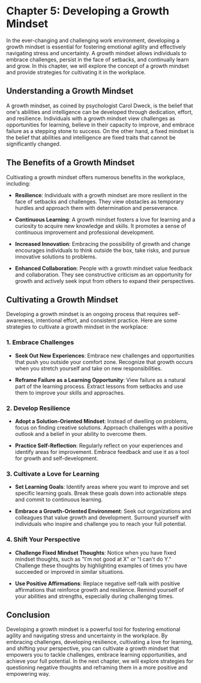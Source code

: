 Chapter 5: Developing a Growth Mindset
======================================

In the ever-changing and challenging work environment, developing a growth mindset is essential for fostering emotional agility and effectively navigating stress and uncertainty. A growth mindset allows individuals to embrace challenges, persist in the face of setbacks, and continually learn and grow. In this chapter, we will explore the concept of a growth mindset and provide strategies for cultivating it in the workplace.

Understanding a Growth Mindset
------------------------------

A growth mindset, as coined by psychologist Carol Dweck, is the belief that one's abilities and intelligence can be developed through dedication, effort, and resilience. Individuals with a growth mindset view challenges as opportunities for learning, believe in their capacity to improve, and embrace failure as a stepping stone to success. On the other hand, a fixed mindset is the belief that abilities and intelligence are fixed traits that cannot be significantly changed.

The Benefits of a Growth Mindset
--------------------------------

Cultivating a growth mindset offers numerous benefits in the workplace, including:

* **Resilience**: Individuals with a growth mindset are more resilient in the face of setbacks and challenges. They view obstacles as temporary hurdles and approach them with determination and perseverance.

* **Continuous Learning**: A growth mindset fosters a love for learning and a curiosity to acquire new knowledge and skills. It promotes a sense of continuous improvement and professional development.

* **Increased Innovation**: Embracing the possibility of growth and change encourages individuals to think outside the box, take risks, and pursue innovative solutions to problems.

* **Enhanced Collaboration**: People with a growth mindset value feedback and collaboration. They see constructive criticism as an opportunity for growth and actively seek input from others to expand their perspectives.

Cultivating a Growth Mindset
----------------------------

Developing a growth mindset is an ongoing process that requires self-awareness, intentional effort, and consistent practice. Here are some strategies to cultivate a growth mindset in the workplace:

### 1. **Embrace Challenges**

* **Seek Out New Experiences**: Embrace new challenges and opportunities that push you outside your comfort zone. Recognize that growth occurs when you stretch yourself and take on new responsibilities.

* **Reframe Failure as a Learning Opportunity**: View failure as a natural part of the learning process. Extract lessons from setbacks and use them to improve your skills and approaches.

### 2. **Develop Resilience**

* **Adopt a Solution-Oriented Mindset**: Instead of dwelling on problems, focus on finding creative solutions. Approach challenges with a positive outlook and a belief in your ability to overcome them.

* **Practice Self-Reflection**: Regularly reflect on your experiences and identify areas for improvement. Embrace feedback and use it as a tool for growth and self-development.

### 3. **Cultivate a Love for Learning**

* **Set Learning Goals**: Identify areas where you want to improve and set specific learning goals. Break these goals down into actionable steps and commit to continuous learning.

* **Embrace a Growth-Oriented Environment**: Seek out organizations and colleagues that value growth and development. Surround yourself with individuals who inspire and challenge you to reach your full potential.

### 4. **Shift Your Perspective**

* **Challenge Fixed Mindset Thoughts**: Notice when you have fixed mindset thoughts, such as "I'm not good at X" or "I can't do Y." Challenge these thoughts by highlighting examples of times you have succeeded or improved in similar situations.

* **Use Positive Affirmations**: Replace negative self-talk with positive affirmations that reinforce growth and resilience. Remind yourself of your abilities and strengths, especially during challenging times.

Conclusion
----------

Developing a growth mindset is a powerful tool for fostering emotional agility and navigating stress and uncertainty in the workplace. By embracing challenges, developing resilience, cultivating a love for learning, and shifting your perspective, you can cultivate a growth mindset that empowers you to tackle challenges, embrace learning opportunities, and achieve your full potential. In the next chapter, we will explore strategies for questioning negative thoughts and reframing them in a more positive and empowering way.
